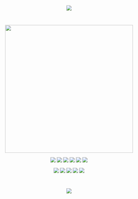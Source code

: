 <br>

<p align="center">
    <img src="https://readme-typing-svg.herokuapp.com?font=roboto&color=ef8539&size=18&center=true&vCenter=true&height=16&lines=Hi+there%2C+I'm+Aldo;Software+Developer">
</p>

<br>

<p align="center">
    <img src="https://github-readme-streak-stats.herokuapp.com/?user=kleytusdev&theme=synthwave&hide_border=false" width="400px">

<!-- ![](https://github-readme-stats.vercel.app/api/top-langs/?username=kleytusdev&theme=synthwave&hide_border=false&include_all_commits=false&count_private=false&layout=compact) -->
</p>

<p align="center">
    <img src="https://img.shields.io/badge/Laravel-%23FF2D20.svg?style=flat&logo=laravel&logoColor=white">
    <img src="https://img.shields.io/badge/PHP-%23777BB4.svg?style=flat&logo=php&logoColor=white">
    <img src="https://img.shields.io/badge/DaisyUI-5A0EF8?style=flat&logo=daisyui&logoColor=white">
    <img src="https://img.shields.io/badge/Expo-1C1E24?style=flat&logo=expo&logoColor=white">
    <img src="https://img.shields.io/badge/React_Native-%2320232a.svg?style=flat&logo=react&logoColor=%2361DAFB">
    <img src="https://img.shields.io/badge/JavaScript-F7DF1E?style=flat&logo=javascript&logoColor=black">
</p>
<p align="center">
    <img src="https://img.shields.io/badge/Git-fc6d26?style=flat&logo=git&logoColor=white">
    <img src="https://img.shields.io/badge/AWS-%23FF9900.svg?style=flat&logo=amazon-aws&logoColor=white">
    <img src="https://img.shields.io/badge/Azure-%230072C6.svg?style=flat&logo=microsoftazure&logoColor=white">
    <img src="https://img.shields.io/badge/Postman-FF6C37?style=flat&logo=postman&logoColor=white">
    <img src="https://img.shields.io/badge/Figma-%23F24E1E.svg?style=flat&logo=figma&logoColor=white">
</p>
<br>
<div align="center">

![](https://visitcount.itsvg.in/api?id=kleytusdev&label=View%20count&color=12&icon=4&pretty=true)
    
</div>
